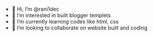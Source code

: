 - 👋 Hi, I’m @rani1dec
- 👀 I’m interested in built blogger templets
- 🌱 I’m currently learning codes like html, css
- 💞️ I’m looking to collaborate on website built and coding

<!---
rani1dec/rani1dec is a ✨ special ✨ repository because its `README.md` (this file) appears on your GitHub profile.
You can click the Preview link to take a look at your changes.
--->
